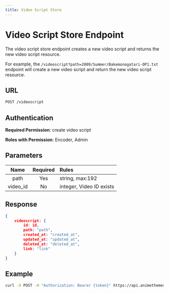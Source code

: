 ```yaml
---
title: Video Script Store
---
```


# Video Script Store Endpoint

The video script store endpoint creates a new video script and returns the new video script resource.

For example, the `/videoscript?path=2009/Summer/Bakemonogatari-OP1.txt` endpoint will create a new video script and return the new video script resource.

## URL

```sh
POST /videoscript
```

## Authentication

**Required Permission**: create video script

**Roles with Permission**: Encoder, Admin

## Parameters

| Name      | Required | Rules                    |
| :-------: | :------: | :----------------------- |
| path      | Yes      | string, max:192          |
| video_id  | No       | integer, Video ID exists |

## Response

```json
{
    videoscript: {
        id: id,
        path: "path",
        created_at: "created_at",
        updated_at: "updated_at",
        deleted_at: "deleted_at",
        link: "link"
    }
}
```

## Example

```bash
curl -X POST -H "Authorization: Bearer {token}" https://api.animethemes.moe/videoscript/
```
